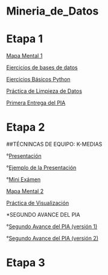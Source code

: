 # Mineria_de_Datos
# Etapa 1
[Mapa Mental 1](https://github.com/VanessaCedillo19/Mineria_de_Datos/blob/main/Aplicaciones%20de%20la%20Miner%C3%ADa%20de%20Datos.png)

[Ejercicios de bases de datos](https://github.com/OrlandoC98/MineriaDeDatos_FCFM/blob/main/Ej1_BasesDatos_Equipo_6.pdf)

[Ejercicios Básicos Python](https://github.com/VanessaCedillo19/Mineria_de_Datos/blob/main/Ej_Python_1854568.ipynb)

[Práctica de Limpieza de Datos](https://github.com/antoniolozz/Mineria-de-datos/blob/main/Ej_Limpieza_Equipo6.ipynb)

[Primera Entrega del PIA](https://github.com/OrlandoC98/MineriaDeDatos_FCFM/blob/main/Avance1_PIA_Equipo6.ipynb)
# Etapa 2
##TÉCNINCAS DE EQUIPO: K-MEDIAS

°[Presentación](https://github.com/OrlandoC98/MineriaDeDatos_FCFM/blob/main/Presentaci%C3%B3n_K-Medias_Equipo-6.pdf)

°[Ejemplo de la Presentación](https://github.com/VanessaCedillo19/Mineria_de_Datos/blob/main/Kmedias.ipynb) 

°[Mini Exámen](https://github.com/OrlandoC98/MineriaDeDatos_FCFM/blob/main/Calificaci%C3%B3n_K-Medias_Equipo-6.pdf) 

[Mapa Mental 2](https://github.com/VanessaCedillo19/Mineria_de_Datos/blob/main/MapaMental_2_1854568.pdf)

[Práctica de Visualización](https://github.com/antoniolozz/Mineria-de-datos/blob/main/Visualizaci%C3%B3n_Equipo6.ipynb)

*SEGUNDO AVANCE DEL PIA

°[Segundo Avance del PIA (versión 1)](https://github.com/OrlandoC98/MineriaDeDatos_FCFM/blob/main/AvancePIA_II_Grupo003_Equipo6.ipynb)

°[Segundo Avance del PIA (versión 2)](https://github.com/OrlandoC98/MineriaDeDatos_FCFM/blob/main/AvancePIA_II_Grupo003_Equipo6_V2.ipynb)

# Etapa 3
